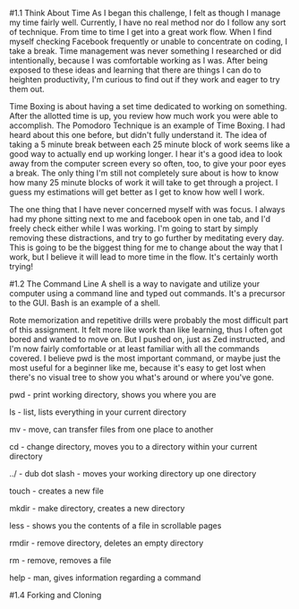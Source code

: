 #1.1 Think About Time
As I began this challenge, I felt as though I manage my time fairly well. Currently, I have no real method nor do I follow any sort of technique. From time to time I get into a great work flow. When I find myself checking Facebook frequently or unable to concentrate on coding, I take a break. Time management was never something I researched or did intentionally, because I was comfortable working as I was. After being exposed to these ideas and learning that there are things I can do to heighten productivity, I'm curious to find out if they work and eager to try them out.

Time Boxing is about having a set time dedicated to working on something. After the allotted time is up, you review how much work you were able to accomplish. The Pomodoro Technique is an example of Time Boxing. I had heard about this one before, but didn't fully understand it. The idea of taking a 5 minute break between each 25 minute block of work seems like a good way to actually end up working longer. I hear it's a good idea to look away from the computer screen every so often, too, to give your poor eyes a break. The only thing I'm still not completely sure about is how to know how many 25 minute blocks of work it will take to get through a project. I guess my estimations will get better as I get to know how well I work.

The one thing that I have never concerned myself with was focus. I always had my phone sitting next to me and facebook open in one tab, and I'd freely check either while I was working. I'm going to start by simply removing these distractions, and try to go further by meditating every day. This is going to be the biggest thing for me to change about the way that I work, but I believe it will lead to more time in the flow. It's certainly worth trying!

#1.2 The Command Line
A shell is a way to navigate and utilize your computer using a command line and typed out commands. It's a precursor to the GUI. Bash is an example of a shell.

Rote memorization and repetitive drills were probably the most difficult part of this assignment. It felt more like work than like learning, thus I often got bored and wanted to move on. But I pushed on, just as Zed instructed, and I'm now fairly comfortable or at least familiar with all the commands covered. I believe pwd is the most important command, or maybe just the most useful for a beginner like me, because it's easy to get lost when there's no visual tree to show you what's around or where you've gone.

pwd - print working directory, shows you where you are

ls - list, lists everything in your current directory

mv - move, can transfer files from one place to another

cd - change directory, moves you to a directory within your current directory

../ - dub dot slash - moves your working directory up one directory

touch - creates a new file

mkdir - make directory, creates a new directory

less - shows you the contents of a file in scrollable pages

rmdir - remove directory, deletes an empty directory

rm - remove, removes a file

help - man, gives information regarding a command

#1.4 Forking and Cloning
